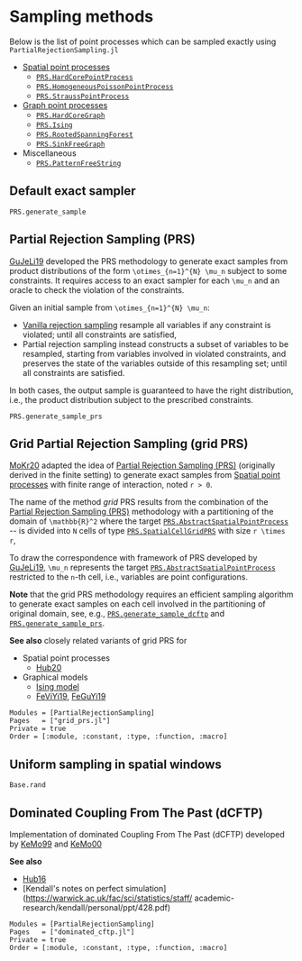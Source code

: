 # Sampling methods

Below is the list of point processes which can be sampled exactly using `PartialRejectionSampling.jl`

* [Spatial point processes](@ref)
  * [`PRS.HardCorePointProcess`](@ref)
  * [`PRS.HomogeneousPoissonPointProcess`](@ref)
  * [`PRS.StraussPointProcess`](@ref)
* [Graph point processes](@ref)
  * [`PRS.HardCoreGraph`](@ref)
  * [`PRS.Ising`](@ref)
  * [`PRS.RootedSpanningForest`](@ref)
  * [`PRS.SinkFreeGraph`](@ref)
* Miscellaneous
  * [`PRS.PatternFreeString`](@ref)

## Default exact sampler

```@docs
PRS.generate_sample
```

## Partial Rejection Sampling (PRS)

[GuJeLi19](@cite) developed the PRS methodology to generate exact samples from product distributions of the form ``\otimes_{n=1}^{N} \mu_n`` subject to some constraints.
It requires access to an exact sampler for each ``\mu_n`` and an oracle to check the violation of the constraints.

Given an initial sample from ``\otimes_{n=1}^{N} \mu_n``:

* [Vanilla rejection sampling](https://en.wikipedia.org/wiki/Rejection_sampling) resample all variables if any constraint is violated; until all constraints are satisfied,
* Partial rejection sampling instead constructs a subset of variables to be resampled, starting from variables involved in violated constraints, and preserves the state of the variables outside of this resampling set; until all constraints are satisfied.

In both cases, the output sample is guaranteed to have the right distribution, i.e., the product distribution subject to the prescribed constraints.

```@docs
PRS.generate_sample_prs
```

## Grid Partial Rejection Sampling (grid PRS)

[MoKr20](@cite) adapted the idea of [Partial Rejection Sampling (PRS)](@ref) (originally derived in the finite setting) to generate exact samples from [Spatial point processes](@ref) with finite range of interaction, noted ``r > 0``.

The name of the method *grid* PRS results from the combination of the [Partial Rejection Sampling (PRS)](@ref) methodology with a partitioning of the domain of ``\mathbb{R}^2`` where the target [`PRS.AbstractSpatialPointProcess`](@ref) -- is divided into ``N`` cells of type [`PRS.SpatialCellGridPRS`](@ref) with size ``r \times r``,

To draw the correspondence with framework of PRS developed by [GuJeLi19](@cite), ``\mu_n`` represents the target [`PRS.AbstractSpatialPointProcess`](@ref) restricted to the ``n``-th cell, i.e., variables are point configurations.

**Note** that the grid PRS methodology requires an efficient sampling algorithm to generate exact samples on each cell involved in the partitioning of original domain, see, e.g., [`PRS.generate_sample_dcftp`](@ref) and [`PRS.generate_sample_prs`](@ref).

**See also** closely related variants of grid PRS for

* Spatial point processes
  * [Hub20](@cite)
* Graphical models
  * [Ising model](@ref)
  * [FeViYi19](@cite), [FeGuYi19](@cite)

```@autodocs
Modules = [PartialRejectionSampling]
Pages   = ["grid_prs.jl"]
Private = true
Order = [:module, :constant, :type, :function, :macro]
```

## Uniform sampling in spatial windows

```@docs
Base.rand
```

## Dominated Coupling From The Past (dCFTP)

Implementation of dominated Coupling From The Past (dCFTP) developed by [KeMo99](@cite) and [KeMo00](@cite)

**See also**

* [Hub16](@cite)
* [Kendall's notes on perfect simulation](<https://warwick.ac.uk/fac/sci/statistics/staff/>  academic-research/kendall/personal/ppt/428.pdf)

```@autodocs
Modules = [PartialRejectionSampling]
Pages   = ["dominated_cftp.jl"]
Private = true
Order = [:module, :constant, :type, :function, :macro]
```
